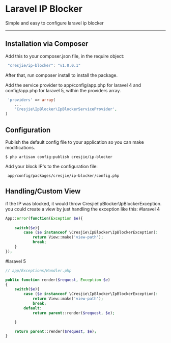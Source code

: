 Laravel IP Blocker
===================

Simple and easy to configure laravel ip blocker

----------


Installation via Composer
-------------

Add this to your composer.json file, in the require object:

```javascript
 "cresjie/ip-blocker": "v1.0.0.1"
```
After that, run composer install to install the package.

Add the service provider to app/config/app.php for laravel 4 and config/app.php for laravel 5, within the providers array.
```php
 'providers' => array(
	...
	'Cresjie\IpBlocker\IpBlockerServiceProvider',
)
```
Configuration
-------------
Publish the default config file to your application so you can make modifications.

```
$ php artisan config:publish cresjie/ip-blocker
```
Add your block IP's to the configuration file:

```
 app/config/packages/cresjie/ip-blocker/config.php
```

Handling/Custom View
-------------

if the IP was blocked, it would throw Cresjie\IpBlocker\IpBlockerException.
you could create a view by just handling the exception like this:
#laravel 4

```php
App::error(function(Exception $e){
	
	switch($e){
		case ($e instanceof \Cresjie\IpBlocker\IpBlockerException):
			return View::make('view-path');
			break;
	}
});
```

#laravel 5

```php
// app/Exceptions/Handler.php

public function render($request, Exception $e)
{
	switch($e){
		case ($e instanceof \Cresjie\IpBlocker\IpBlockerException):
			return View::make('view-path');
			break;
		default:
			return parent::render($request, $e);

	}

    return parent::render($request, $e);
}

```
